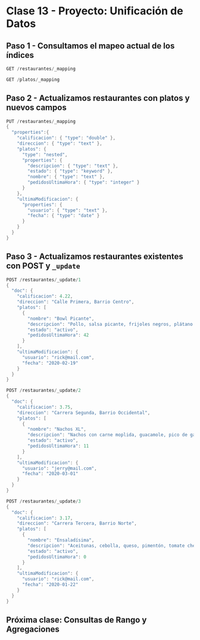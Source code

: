 # Clase 13 - Proyecto: Unificación de Datos

## Paso 1 - Consultamos el mapeo actual de los índices

```java
GET /restaurantes/_mapping
```

```java
GET /platos/_mapping
```

## Paso 2 - Actualizamos restaurantes con platos y nuevos campos

```java
PUT /restaurantes/_mapping
{
  "properties":{
    "calificacion": { "type": "double" },
    "direccion": { "type": "text" },
    "platos": {
      "type": "nested",
      "properties": {
        "descripcion": { "type": "text" },
        "estado": { "type": "keyword" },
        "nombre": { "type": "text" },
        "pedidosUltimaHora": { "type": "integer" }
      }
    },
    "ultimaModificacion": {
      "properties": {
        "usuario": { "type": "text" },
        "fecha": { "type": "date" }
      }
    }
  }
}
```

## Paso 3 - Actualizamos restaurantes existentes con **POST y `_update`**

```java
POST /restaurantes/_update/1
{
  "doc": {
    "calificacion": 4.22,
    "direccion": "Calle Primera, Barrio Centro",
    "platos": [
      {
        "nombre": "Bowl Picante",
        "descripcion": "Pollo, salsa picante, frijoles negros, plátano maduro y aguacate.",
        "estado": "activo",
        "pedidosUltimaHora": 42
      }
    ],
    "ultimaModificacion": {
      "usuario": "rick@mail.com",
      "fecha": "2020-02-19"
    }
  }
}
```

```java
POST /restaurantes/_update/2
{
  "doc": {
    "calificacion": 3.75,
    "direccion": "Carrera Segunda, Barrio Occidental",
    "platos": [
      {
        "nombre": "Nachos XL",
        "descripcion": "Nachos con carne moplida, guacamole, pico de gallo, salsa picante, queso chedar y frijoles negros",
        "estado": "activo",
        "pedidosUltimaHora": 11
      }
    ],
    "ultimaModificacion": {
      "usuario": "jerry@mail.com",
      "fecha": "2020-03-01"
    }
  }
}
```

```java
POST /restaurantes/_update/3
{
  "doc": {
    "calificacion": 3.17,
    "direccion": "Carrera Tercera, Barrio Norte",
    "platos": [
      {
        "nombre": "Ensaladísima",
        "descripcion": "Aceitunas, cebolla, queso, pimentón, tomate cherry, aguacate. (vegetariano y saludable)",
        "estado": "activo",
        "pedidosUltimaHora": 0
      }
    ],
    "ultimaModificacion": {
      "usuario": "rick@mail.com",
      "fecha": "2020-01-22"
    }
  }
}
```


## Próxima clase: Consultas de Rango y Agregaciones
